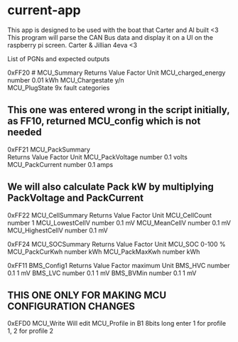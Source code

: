 # current-app
This app is designed to be used with the boat that Carter and Al built <3
This program will parse the CAN Bus data and display it on a UI on the raspberry pi screen. 
Carter & Jillian 4eva <3


List of PGNs and expected outputs

0xFF20  # MCU_Summary
Returns             Value       Factor      Unit
MCU_charged_energy  number      0.01        kWh
MCU_Chargestate     y/n                     
MCU_PlugState
9x fault categories

## This one was entered wrong in the script initially, as FF10, returned MCU_config which is not needed
0xFF21 MCU_PackSummary  
Returns             Value       Factor      Unit
MCU_PackVoltage     number      0.1         volts
MCU_PackCurrent     number      0.1         amps
## We will also calculate Pack kW by multiplying PackVoltage and PackCurrent

0xFF22 MCU_CellSummary
Returns             Value       Factor      Unit
MCU_CellCount       number      1
MCU_LowestCellV     number      0.1         mV
MCU_MeanCellV       number      0.1         mV
MCU_HighestCellV    number      0.1         mV

0xFF24 MCU_SOCSummary
Returns             Value       Factor      Unit
MCU_SOC             0-100                   %
MCU_PackCurKwh      number                  kWh
MCU_PackMaxKwh      number                  kWh

0xFF11 BMS_Config1
Returns             Value       Factor      maximum     Unit
BMS_HVC             number      0.1         1           mV
BMS_LVC             number      0.1         1           mV
BMS_BVMin           number      0.1         1           mV

## THIS ONE ONLY FOR MAKING MCU CONFIGURATION CHANGES ##
0xEFD0 MCU_Write
Will edit MCU_Profile in B1 8bits long enter 1 for profile 1, 2 for profile 2


